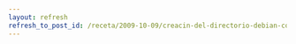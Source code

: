 ```yaml
---
layout: refresh
refresh_to_post_id: /receta/2009-10-09/creacin-del-directorio-debian-con-dh_make-para-debianizar-tu-programa
---
```


